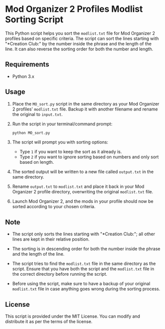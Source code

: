 # Mod Organizer 2 Profiles Modlist Sorting Script

This Python script helps you sort the `modlist.txt` file for Mod Organizer 2 profiles based on specific criteria. The script can sort the lines starting with "*Creation Club:" by the number inside the phrase and the length of the line. It can also reverse the sorting order for both the number and length.

## Requirements

- Python 3.x

## Usage

1. Place the `MO_sort.py` script in the same directory as your Mod Organizer 2 profiles' `modlist.txt` file. Backup it with another filename and rename the original to `input.txt`.

2. Run the script in your terminal/command prompt:

    ```bash
    python MO_sort.py
    ```

3. The script will prompt you with sorting options:
   - Type `1` if you want to keep the sort as it already is.
   - Type `2` if you want to ignore sorting based on numbers and only sort based on length.

4. The sorted output will be written to a new file called `output.txt` in the same directory.

5. Rename `output.txt` to `modlist.txt` and place it back in your Mod Organizer 2 profile directory, overwriting the original `modlist.txt` file.

6. Launch Mod Organizer 2, and the mods in your profile should now be sorted according to your chosen criteria.

## Note

- The script only sorts the lines starting with "*Creation Club:"; all other lines are kept in their relative position.

- The sorting is in descending order for both the number inside the phrase and the length of the line.

- The script tries to find the `modlist.txt` file in the same directory as the script. Ensure that you have both the script and the `modlist.txt` file in the correct directory before running the script.

- Before using the script, make sure to have a backup of your original `modlist.txt` file in case anything goes wrong during the sorting process.

## License

This script is provided under the MIT License. You can modify and distribute it as per the terms of the license.

